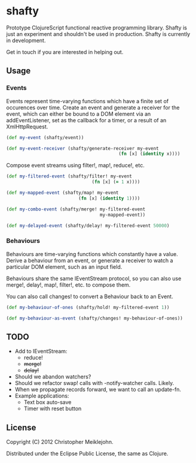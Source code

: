 # shafty

Prototype ClojureScript functional reactive programming library. Shafty
is just an experiment and shouldn't be used in production.  Shafty is
currently in development.

Get in touch if you are interested in helping out.

## Usage

### Events

Events represent time-varying functions which have a finite set of
occurences over time.  Create an event and generate a receiver for the
event, which can either be bound to a DOM element via an
addEventListener, set as the callback for a timer, or a result of an
XmlHttpRequest.

```clojure
(def my-event (shafty/event))

(def my-event-receiver (shafty/generate-receiver my-event
                                          (fn [x] (identity x))))
```

Compose event streams using filter!, map!, reduce!, etc.

```clojure
(def my-filtered-event (shafty/filter! my-event
                                (fn [x] (= 1 x))))

(def my-mapped-event (shafty/map! my-event
                           (fn [x] (identity 1))))

(def my-combo-event (shafty/merge! my-filtered-event
                                   my-mapped-event))

(def my-delayed-event (shafty/delay! my-filtered-event 50000)
```

### Behaviours

Behaviours are time-varying functions which constantly have a value.
Derive a behaviour from an event, or generate a receiver to watch a
particular DOM element, such as an input field.

Behaviours share the same IEventStream protocol, so you can also use
merge!, delay!, map!, filter!, etc. to compose them.

You can also call changes! to convert a Behaviour back to an Event.

```clojure
(def my-behaviour-of-ones (shafty/hold! my-filtered-event 1))

(def my-behaviour-as-event (shafty/changes! my-behaviour-of-ones))
```

## TODO

* Add to IEventStream:
  * reduce!
  * ~~merge!~~
  * ~~delay!~~
* Should we abandon watchers?
* Should we refactor swap! calls with -notify-watcher calls. Likely.
* When we propagate records forward, we want to call an update-fn.
* Example applications:
  * Text box auto-save
  * Timer with reset button

## License

Copyright (C) 2012 Christopher Meiklejohn.

Distributed under the Eclipse Public License, the same as Clojure.
